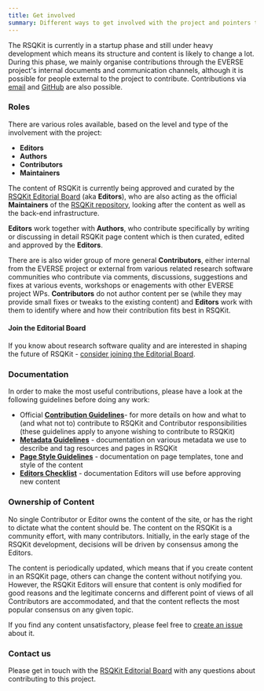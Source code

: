 ```yaml
---
title: Get involved
summary: Different ways to get involved with the project and pointers to various guidelines for contributions.
---
```


The RSQKit is currently in a startup phase and still under heavy development which means its structure and content is likely to change a lot.
During this phase, we mainly organise contributions through the EVERSE project's internal documents and communication channels, 
although it is possible for people external to the project to contribute.
Contributions via [email][email] and [GitHub][rsqkit-github] are also possible.

### Roles 

There are various roles available, based on the level and type of the involvement with the project:

- **Editors**
- **Authors**
- **Contributors**
- **Maintainers**

The content of RSQKit is currently being approved and curated by the [RSQKit Editorial Board](./editorial_board) (aka **Editors**), who are also acting as the official **Maintainers** of the [RSQKit repository][rsqkit-github], looking after the content as well as the back-end infrastructure.

**Editors** work together with **Authors**, who contribute specifically by writing or discussing in detail RSQKit page content which is then curated, edited and approved by the **Editors**. 

There are is also wider group of more general **Contributors**, either internal from the EVERSE project or external from various related research software communities who contribute via comments, discussions, suggestions and fixes at various events, workshops or enagements with other EVERSE project WPs. 
**Contributors** do not author content per se (while they may provide small fixes or tweaks to the existing content) and **Editors** work with them to identify where and how their contribution fits best in RSQKit.

#### Join the Editorial Board

If you know about research software quality and are interested in shaping the future of RSQKit - [consider joining the Editorial Board](editorial_board).


### Documentation

In order to make the most useful contributions, please have a look at the following guidelines before doing any work:

- Official [**Contribution Guidelines**](./contribution_guidelines)- for more details on how and what to (and what not to) contribute to RSQKit and Contributor responsibilities (these guidelines apply to anyone wishing to contribute to RSQKit)
- [**Metadata Guidelines**](./metadata_guidelines) - documentation on various metadata we use to describe and tag resources and pages in RSQKit
- [**Page Style Guidelines**](./page_style_guidelines) - documentation on page templates, tone and style of the content
- [**Editors Checklist**](./editors_checklist) - documentation Editors will use before approving new content

### Ownership of Content

No single Contributor or Editor owns the content of the site, or has the right to dictate what the content should be.
The content on the RSQKit is a community effort, with many contributors.
Initially, in the early stage of the RSQKit development, decisions will be driven by consensus among the Editors.

The content is periodically updated, which means that if you create content in an RSQKit page, others can change the content without notifying you.
However, the RSQKit Editors will ensure that content is only modified for good reasons and the legitimate concerns and different
point of views of all Contributors are accommodated, and that the content reflects the most popular consensus on any given topic.

If you find any content unsatisfactory, please feel free to [create an issue](https://github.com/EVERSE-ResearchSoftware/RSQKit/issues/new) about it.

### Contact us

Please get in touch with the [RSQKit Editorial Board]() with any questions about contributing to this project.

[email]: mailto:rsqkit@lists.certh.gr
[rsqkit-github]: https://github.com/EVERSE-ResearchSoftware/RSQKit/
